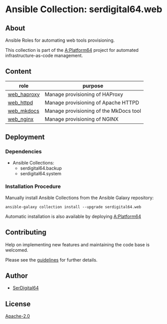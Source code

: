 # Ansible Collection: serdigital64.web

## About

Ansible Roles for automating web tools provisioning.

This collection is part of the [A:Platform64](https://github.com/serdigital64/aplatform64) project for automated infrastructure-as-code management.

## Content

| role                                                                          | purpose                                |
| ----------------------------------------------------------------------------- | -------------------------------------- |
| [web_haproxy](https://aplatform64.readthedocs.io/en/latest/roles/web_haproxy) | Manage provisioning of HAProxy         |
| [web_httpd](https://aplatform64.readthedocs.io/en/latest/roles/web_httpd)     | Manage provisioning of Apache HTTPD    |
| [web_mkdocs](https://aplatform64.readthedocs.io/en/latest/roles/web_mkdocs)   | Manage provisioning of the MkDocs tool |
| [web_nginx](https://aplatform64.readthedocs.io/en/latest/roles/web_nginx)     | Manage provisioning of NGINX           |

## Deployment

### Dependencies

- Ansible Collections:
  - serdigital64.backup
  - serdigital64.system

### Installation Procedure

Manually install Ansible Collections from the Ansible Galaxy repository:

```shell
ansible-galaxy collection install --upgrade serdigital64.web
```

Automatic installation is also available by deploying [A:Platform64](https://aplatform64.readthedocs.io/en/latest/#deployment)

## Contributing

Help on implementing new features and maintaining the code base is welcomed.

Please see the [guidelines](https://aplatform64.readthedocs.io/en/latest/contributing/CONTRIBUTING) for further details.

## Author

- [SerDigital64](https://serdigital64.github.io/)

## License

[Apache-2.0](https://www.apache.org/licenses/LICENSE-2.0.txt)
